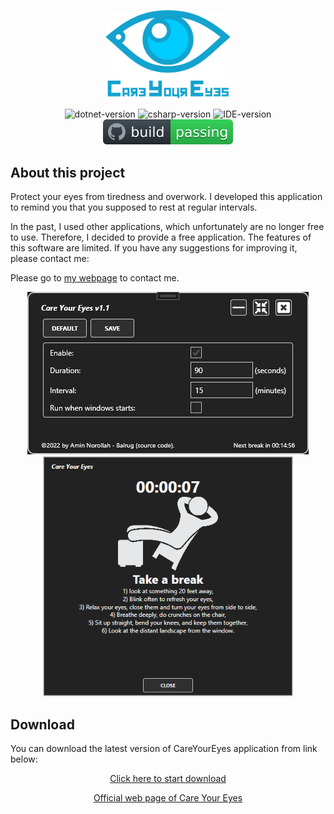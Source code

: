 <p align="center">
  <a href="http://norollah.com/">
     <img src="CareYourEyes/Imgs/Logo.png" alt="Care your eye application" width="200">
  </a>
</p>

<p align="center">
    <img alt="dotnet-version" src="https://img.shields.io/badge/.net-%3E%3D4.5.2-blue.svg"></img>
    <img alt="csharp-version" src="https://img.shields.io/badge/C%23-latest-blue.svg"></img>
    <img alt="IDE-version" src="https://img.shields.io/badge/IDE-vs2022-blue.svg"></img>
    <a href="https://github.com/amin-norollah/CareYourEyes/actions?query=workflow%3Abuild">
        <img alt="Github-build-status" src="https://github.com/amin-norollah/CareYourEyes/blob/master/CareYourEyes/Imgs/badge.svg"></img>
    </a>
</p>

## About this project
Protect your eyes from tiredness and overwork. I developed this application to remind you that you supposed to rest at regular intervals.

In the past, I used other applications, which unfortunately are no longer free to use. Therefore, I decided to provide a free application. The features of this software are limited. If you have any suggestions for improving it, please contact me:

Please go to [my webpage](http://norollah.com) to contact me.

<p align="center">
     <img src="CareYourEyes/Imgs/Window1.png" alt="Care your eye application" width="450">   
     <img src="CareYourEyes/Imgs/Window2.png" alt="Care your eye application" width="400">
</p>

## Download

You can download the latest version of CareYourEyes application from link below:

<p align="center">
<a href="https://github.com/amin-norollah/CareYourEyes/blob/master/Download/CareYourEyes.exe">
      Click here to start download
</a>
</p>
<p align="center">
<a href="http://norollah.com/#/care-your-eyes">
      Official web page of Care Your Eyes
</a>
</p>

